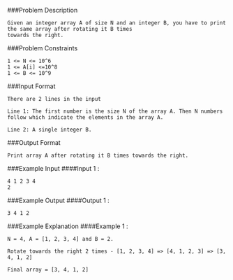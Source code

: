 
###Problem Description
```
Given an integer array A of size N and an integer B, you have to print the same array after rotating it B times 
towards the right.
```


###Problem Constraints
```
1 <= N <= 10^6
1 <= A[i] <=10^8
1 <= B <= 10^9
```


###Input Format
```
There are 2 lines in the input

Line 1: The first number is the size N of the array A. Then N numbers follow which indicate the elements in the array A.

Line 2: A single integer B.
```


###Output Format
```
Print array A after rotating it B times towards the right.
```


###Example Input
####Input 1 :
```
4 1 2 3 4
2
```


###Example Output
####Output 1 :
```
3 4 1 2
```


###Example Explanation
####Example 1 :

```
N = 4, A = [1, 2, 3, 4] and B = 2.

Rotate towards the right 2 times - [1, 2, 3, 4] => [4, 1, 2, 3] => [3, 4, 1, 2]

Final array = [3, 4, 1, 2]
```